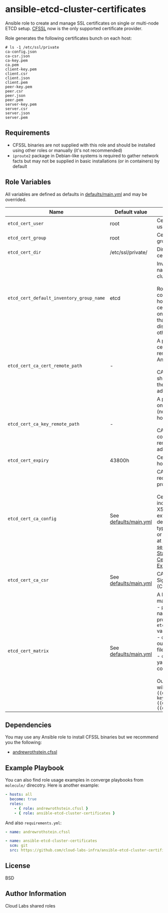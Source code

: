 ansible-etcd-cluster-certificates
=========

Ansible role to create and manage SSL certificates on single or multi-node ETCD setup. [CFSSL](https://github.com/cloudflare/cfssl) now is the only supported certificate provider.

Role generates the following certificates bunch on each host:

```text
# ls -1 /etc/ssl/private
ca-config.json
ca-csr.json
ca-key.pem
ca.pem
client-key.pem
client.csr
client.json
client.pem
peer-key.pem
peer.csr
peer.json
peer.pem
server-key.pem
server.csr
server.json
server.pem
``` 

Requirements
------------

- CFSSL binaries are not supplied with this role and should be installed using other roles or manually (it's not recommended)
- `iproute2` package in Debian-like systems is required to gather network facts but may not be supplied in basic installations (or in containers) by default

Role Variables
--------------

All variables are defined as defaults in [defaults/main.yml](defaults/main.yml) and may be overrided.

| Name           | Default value | Description                        |
| -------------- | ------------- | -----------------------------------|
|`etcd_cert_user`|root|Certificate owner user|
|`etcd_cert_group`|root|Certificate owner group|
|`etcd_cert_dir`|/etc/ssl/private/|Directory to store certificates|
|`etcd_cert_default_inventory_group_name`|etcd|Inventory group name of ETCD cluster hosts.<br/><br/>Role contains complicated logic how to generate CA certificate pair only on the first node of that group and then distribute key pair to other hosts |
|`etcd_cert_ca_cert_remote_path`|-|A path to the CA certificate on the remote node (not in Ansible play host).<br/><br/>CA certificate should be copied to the remote node in advance|
|`etcd_cert_ca_key_remote_path`|-|A path to the CA key on the remote node (not in Ansible play host).<br/><br/>CA key should be copied to the remote node in advance|
|`etcd_cert_expiry`|43800h|Certificate expiry in hours|
|`etcd_cert_ca_config`|See [defaults/main.yml](defaults/main.yml)|CA config with all required certificate profiles.<br><br>Certificates should include appropriate X509v3 certificate extentions depending on usage type (client, server or peer). Read more at [Transport security model](https://etcd.io/docs/v3.5/op-guide/security/) and [Standard X.509 v3 Certificate Extension Reference](https://access.redhat.com/documentation/ru-ru/red_hat_certificate_system/9/html/administration_guide/standard_x.509_v3_certificate_extensions#Standard_X.509_v3_Certificate_Extensions-extKeyUsage) |
|`etcd_cert_ca_csr`|See [defaults/main.yml](defaults/main.yml)|CA Certificate Signing Request (CSR)|
|`etcd_cert_matrix`|See [defaults/main.yml](defaults/main.yml)|A list with three mandatory fields:<br/>- `profile_name` - name of certificate profile from `etcd_cert_ca_config` variable<br/>- `output_name` - output certificate file names<br/>- `csr` - a SCR in yaml format, will be converted in json<br/><br/>Output file names will be the following:<br>`{{output_name}}-key.pem`<br>`{{output_name}}.csr`<br>`{{output_name}}.pem`|

Dependencies
------------

You may use any Ansible role to install CFSSL binaries but we recommend you the following:

- [andrewrothstein.cfssl](https://galaxy.ansible.com/andrewrothstein/cfssl)

Example Playbook
----------------

You can also find role usage examples in converge playbooks from `molecule/` direcotry. Here is another example:

```yaml
- hosts: all
  become: true
  roles:
    - { role: andrewrothstein.cfssl }
    - { role: ansible-etcd-cluster-certificates }
```

And also `requirements.yml`:

```yaml
- name: andrewrothstein.cfssl

- name: ansible-etcd-cluster-certificates
  scm: git
  src: https://github.com/cloud-labs-infra/ansible-etcd-cluster-certificates.git
```

License
-------

BSD

Author Information
------------------

Cloud Labs shared roles
